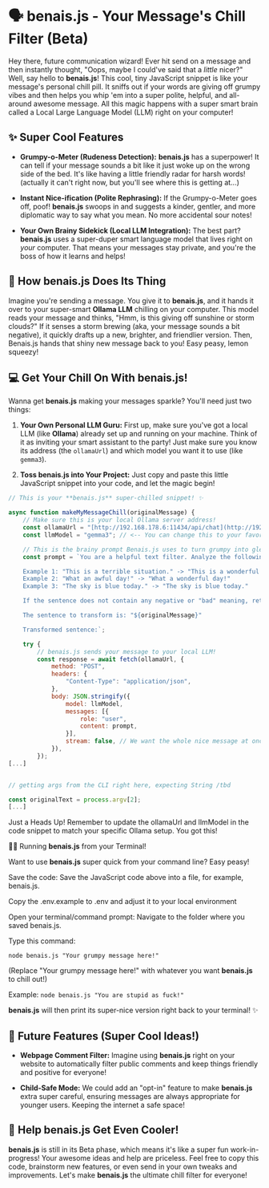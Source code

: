 # 🗣️ **benais.js** - Your Message's Chill Filter (Beta)

Hey there, future communication wizard! Ever hit send on a message and then instantly thought, "Oops, maybe I could've said that a *little* nicer?" Well, say hello to **benais.js**! This cool, tiny JavaScript snippet is like your message's personal chill pill. It sniffs out if your words are giving off grumpy vibes and then helps you whip 'em into a super polite, helpful, and all-around awesome message. All this magic happens with a super smart brain called a Local Large Language Model (LLM) right on your computer!

## ✨ Super Cool Features

* **Grumpy-o-Meter (Rudeness Detection):** **benais.js** has a superpower! It can tell if your message sounds a bit like it just woke up on the wrong side of the bed. It's like having a little friendly radar for harsh words! (actually it can't right now, but you'll see where this is getting at...)

* **Instant Nice-ification (Polite Rephrasing):** If the Grumpy-o-Meter goes off, poof! **benais.js** swoops in and suggests a kinder, gentler, and more diplomatic way to say what you mean. No more accidental sour notes!

* **Your Own Brainy Sidekick (Local LLM Integration):** The best part? **benais.js** uses a super-duper smart language model that lives right on *your* computer. That means your messages stay private, and you're the boss of how it learns and helps!

## 🚀 How **benais.js** Does Its Thing

Imagine you're sending a message. You give it to **benais.js**, and it hands it over to your super-smart **Ollama LLM** chilling on your computer. This model reads your message and thinks, "Hmm, is this giving off sunshine or storm clouds?" If it senses a storm brewing (aka, your message sounds a bit negative), it quickly drafts up a new, brighter, and friendlier version. Then, Benais.js hands that shiny new message back to you! Easy peasy, lemon squeezy!

## 💻 Get Your Chill On With **benais.js**!

Wanna get **benais.js** making your messages sparkle? You'll need just two things:

1.  **Your Own Personal LLM Guru:** First up, make sure you've got a local LLM (like **Ollama**) already set up and running on your machine. Think of it as inviting your smart assistant to the party! Just make sure you know its address (the `ollamaUrl`) and which model you want it to use (like `gemma3`).

2.  **Toss **benais.js** into Your Project:** Just copy and paste this little JavaScript snippet into your code, and let the magic begin!

```javascript
// This is your **benais.js** super-chilled snippet! ✨

async function makeMyMessageChill(originalMessage) {
    // Make sure this is your local Ollama server address!
    const ollamaUrl = "[http://192.168.178.6:11434/api/chat](http://192.168.178.6:11434/api/chat)"; // <-- IMPORTANT: Change this if yours is different!
    const llmModel = "gemma3"; // <-- You can change this to your favorite model!

    // This is the brainy prompt Benais.js uses to turn grumpy into gleeful!
    const prompt = `You are a helpful text filter. Analyze the following sentence and determine if it contains any negative or "bad" meaning. If it does, rewrite the sentence to have a positive, opposite meaning. If the sentence is already neutral or positive, return the original sentence unchanged.

    Example 1: "This is a terrible situation." -> "This is a wonderful situation."
    Example 2: "What an awful day!" -> "What a wonderful day!"
    Example 3: "The sky is blue today." -> "The sky is blue today."

    If the sentence does not contain any negative or "bad" meaning, return the original sentence unchanged.

    The sentence to transform is: "${originalMessage}"

    Transformed sentence:`;

    try {
        // benais.js sends your message to your local LLM!
        const response = await fetch(ollamaUrl, {
            method: "POST",
            headers: {
                "Content-Type": "application/json",
            },
            body: JSON.stringify({
                model: llmModel,
                messages: [{
                    role: "user",
                    content: prompt,
                }],
                stream: false, // We want the whole nice message at once!
            }),
        });
[...]


// getting args from the CLI right here, expecting String /tbd

const originalText = process.argv[2];
[...]
```

Just a Heads Up! Remember to update the ollamaUrl and llmModel in the code snippet to match your specific Ollama setup. You got this!

🏃‍♀️ Running **benais.js** from your Terminal!

Want to use **benais.js** super quick from your command line? Easy peasy!

  Save the code: Save the JavaScript code above into a file, for example, benais.js.

  Copy the .env.example to .env and adjust it to your local environment

  Open your terminal/command prompt: Navigate to the folder where you saved benais.js.

  Type this command:

    node benais.js "Your grumpy message here!"

  (Replace "Your grumpy message here!" with whatever you want **benais.js** to chill out!)

Example:
```node benais.js "You are stupid as fuck!"```

  **benais.js** will then print its super-nice version right back to your terminal! ✨

## 🔮 Future Features (Super Cool Ideas!)

  * **Webpage Comment Filter:** Imagine using **benais.js** right on your website to automatically filter public comments and keep things friendly and positive for everyone!

  * **Child-Safe Mode:** We could add an "opt-in" feature to make **benais.js** extra super careful, ensuring messages are always appropriate for younger users. Keeping the internet a safe space!

## 🤝 Help **benais.js** Get Even Cooler!

**benais.js** is still in its Beta phase, which means it's like a super fun work-in-progress! Your awesome ideas and help are priceless. Feel free to copy this code, brainstorm new features, or even send in your own tweaks and improvements. Let's make **benais.js** the ultimate chill filter for everyone!

